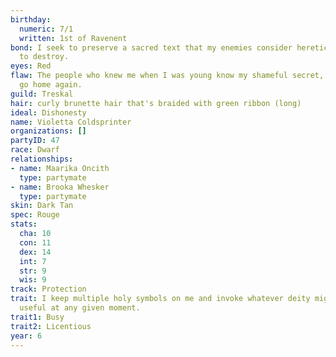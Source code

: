 ```yaml
---
birthday:
  numeric: 7/1
  written: 1st of Ravenent
bond: I seek to preserve a sacred text that my enemies consider heretical and seek
  to destroy.
eyes: Red
flaw: The people who knew me when I was young know my shameful secret, so I can never
  go home again.
guild: Treskal
hair: curly brunette hair that's braided with green ribbon (long)
ideal: Dishonesty
name: Violetta Coldsprinter
organizations: []
partyID: 47
race: Dwarf
relationships:
- name: Maarika Oncith
  type: partymate
- name: Brooka Whesker
  type: partymate
skin: Dark Tan
spec: Rouge
stats:
  cha: 10
  con: 11
  dex: 14
  int: 7
  str: 9
  wis: 9
track: Protection
trait: I keep multiple holy symbols on me and invoke whatever deity might come in
  useful at any given moment.
trait1: Busy
trait2: Licentious
year: 6
---
```

